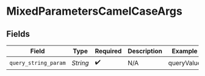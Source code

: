 # MixedParametersCamelCaseArgs


## Fields

| Field                | Type                 | Required             | Description          | Example              |
| -------------------- | -------------------- | -------------------- | -------------------- | -------------------- |
| `query_string_param` | *String*             | :heavy_check_mark:   | N/A                  | queryValue           |